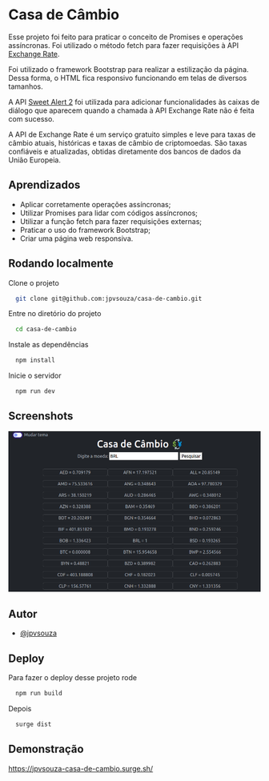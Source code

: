 
# Casa de Câmbio

Esse projeto foi feito para praticar o conceito de Promises e operações assíncronas. Foi utilizado o método fetch para fazer requisições à API [Exchange Rate](https://exchangerate.host/).

Foi utilizado o framework Bootstrap para realizar a estilização da página. Dessa forma, o HTML fica responsivo funcionando em telas de diversos tamanhos.

A API [Sweet Alert 2](https://sweetalert2.github.io/) foi utilizada para adicionar funcionalidades às caixas de diálogo que aparecem quando a chamada à API Exchange Rate não é feita com sucesso.

A API de Exchange Rate é um serviço gratuito simples e leve para taxas de câmbio atuais, históricas e taxas de câmbio de criptomoedas. São taxas confiáveis e atualizadas, obtidas diretamente dos bancos de dados da União Europeia.
## Aprendizados

* Aplicar corretamente operações assíncronas;
* Utilizar Promises para lidar com códigos assíncronos;
* Utilizar a função fetch para fazer requisições externas;
* Praticar o uso do framework Bootstrap;
* Criar uma página web responsiva.

## Rodando localmente

Clone o projeto

```bash
  git clone git@github.com:jpvsouza/casa-de-cambio.git
```

Entre no diretório do projeto

```bash
  cd casa-de-cambio
```

Instale as dependências

```bash
  npm install
```

Inicie o servidor

```bash
  npm run dev
```


## Screenshots

![App Screenshot](https://github.com/jpvsouza/casa-de-cambio/blob/main/screenshot.png?raw=true)


## Autor

- [@jpvsouza](https://www.github.com/jpvsouza)


## Deploy

Para fazer o deploy desse projeto rode

```bash
  npm run build
```

Depois 

```bash
  surge dist
```

## Demonstração

https://jpvsouza-casa-de-cambio.surge.sh/

